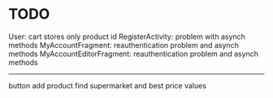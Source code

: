 # TODO

User: cart stores only product id
RegisterActivity: problem with asynch methods
MyAccountFragment: reauthentication problem and asynch methods
MyAccountEditorFragment: reauthentication problem and asynch methods


-----------
button add product
find supermarket and best price
values
